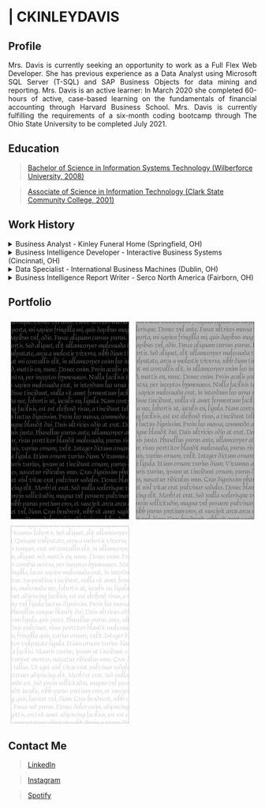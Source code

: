 # | CKINLEYDAVIS

## Profile

<p align="justify">Mrs. Davis is currently seeking an opportunity to work as a Full Flex Web Developer. She has previous experience as a Data Analyst using Microsoft SQL Server (T-SQL) and SAP Business Objects for data mining and reporting. Mrs. Davis is an active learner: In March 2020 she completed 60-hours of active, case-based learning on the fundamentals of financial accounting through Harvard Business School. Mrs. Davis is currently fulfilling the requirements of a six-month coding bootcamp through The Ohio State University to be completed July 2021.</p>

## Education

> [Bachelor of Science in Information Systems Technology (Wilberforce University, 2008)](#)

> [Associate of Science in Information Technology (Clark State Community College, 2001)](#)

## Work History

<details>
  <summary>
    Business Analyst - Kinley Funeral Home (Springfield, OH)
  </summary>

  <!-- <ol start="1">
    <li>
      <p>
        <b><i>Troubleshooting and solved technical issues to support the directors in their day-to-day activities, including computer hardware issues, web development, application upgrades and integrations.</i></b>
      </p>
    </li>
  </ol> -->

</details>
<details>
  <summary>
    Business Intelligence Developer - Interactive Business Systems (Cincinnati, OH)
  </summary>
</details>
<details>
  <summary>
    Data Specialist - International Business Machines (Dublin, OH)
  </summary>
</details>
<details>
  <summary>
    Business Intelligence Report Writer - Serco North America (Fairborn, OH)
  </summary>
</details>

## Portfolio

<div>
  <a href="#" target="_blank"><img src="./assets/img/black_240x400.gif" style="margin:10px 5px 0 5px; border:0; width:240px; height:400px;" alt="Project One"></a>
  <a href="#" target="_blank"><img src="./assets/img/grey_240x400.gif" style="margin:10px 5px 0 5px; border:0; width:240px; height:400px;" alt="Project One"></a>
  <a href="#" target="_blank"><img src="./assets/img/white_240x400.gif" style="margin:10px 5px 0 5px; border:0; width:240px; height:400px;" alt="Project One"></a>
</div>

## Contact Me

> [LinkedIn](https://www.linkedin.com/in/ckinleydavis/)

> [Instagram](https://www.instagram.com/kinley2520/)

> [Spotify](https://open.spotify.com/user/1227450862?si=CRTlsI7JRuy0B2E7VxElRQ)